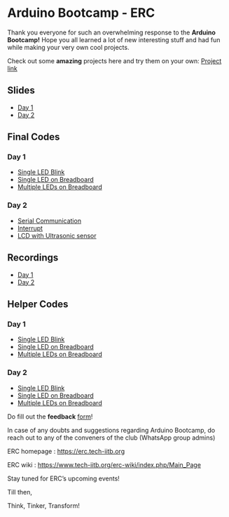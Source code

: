 # Arduino Bootcamp - ERC
Thank you everyone for such an overwhelming response to the **Arduino Bootcamp!**
Hope you all learned a lot of new interesting stuff and had fun while making your very own cool projects.

Check out some **amazing** projects here and try them on your own: [Project link](https://docs.google.com/document/d/1K8p7n1jSgp3o492jHtbmHESs76jeD3BUkGx7sxbgEp8/edit?usp=sharing)

## Slides
- [Day 1](https://drive.google.com/file/d/1RuDArgnIjwmHom1mzwdm80VLESwUrQFj/view?usp=sharing)
- [Day 2](https://docs.google.com/presentation/d/1dlFyoDcGQL5VvBPFyClgeAkk57sVCxb0MDp4b8uInpI/edit?usp=sharing)

## Final Codes
### Day 1
- [Single LED Blink](codes/day1/code1-singleLED.txt)
- [Single LED on Breadboard](codes/day1/code2-LEDonBreadboard.txt)
- [Multiple LEDs on Breadboard](codes/day1/code3-multipleLEDonBreadboard.txt)

### Day 2
- [Serial Communication](codes/day1/code1-serialComm.txt)
- [Interrupt](codes/day1/code2-interrupt.txt)
- [LCD with Ultrasonic sensor](codes/day1/code3-lcd-ultrasonic.txt)



## Recordings
- [Day 1](https://drive.google.com/file/d/1XonZbVNbN_ybmcEeC9GMVkCzvp1xZlDZ/view?usp=sharing)
- [Day 2](https://drive.google.com/file/d/1XonZbVNbN_ybmcEeC9GMVkCzvp1xZlDZ/view?usp=sharing)


## Helper Codes
### Day 1
- [Single LED Blink](helper-codes/day1/code1-singleLED.txt)
- [Single LED on Breadboard](helper-codes/day1/code2-LEDonBreadboard.txt)
- [Multiple LEDs on Breadboard](helper-codes/day1/code3-multipleLEDonBreadboard.txt)

### Day 2
- [Single LED Blink](helper-codes/day1/code1-singleLED.txt)
- [Single LED on Breadboard](helper-codes/day1/code1-LEDonBreadboard.txt)
- [Multiple LEDs on Breadboard](helper-codes/day1/code1-multipleLEDonBreadboard.txt)




Do fill out the **feedback** [form](https://forms.gle/NyXCwnARfTUmurn17)!

In case of any doubts and suggestions regarding Arduino Bootcamp, do reach out to any of the conveners of the club (WhatsApp group admins)


ERC homepage : https://erc.tech-iitb.org

ERC wiki : https://www.tech-iitb.org/erc-wiki/index.php/Main_Page



Stay tuned for ERC’s upcoming events!

Till then, 

Think, Tinker, Transform!


